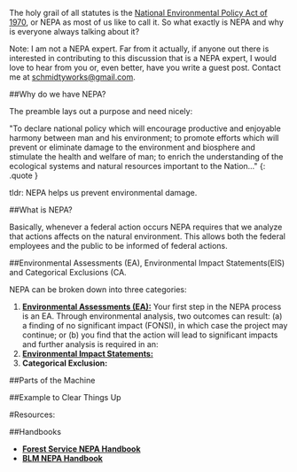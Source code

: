 The holy grail of all statutes is the [National Environmental Policy Act of 1970][nepawiki], or NEPA as most of us like to call it. So what exactly is NEPA and why is everyone always talking about it? 

Note: I am not a NEPA expert.  Far from it actually, if anyone out there is interested in contributing to this discussion that is a NEPA expert, I would love to hear from you or, even better, have you write a guest post. Contact me at schmidtyworks@gmail.com. 

##Why do we have NEPA?

The preamble lays out a purpose and need nicely: 

"To declare national policy which will encourage productive and enjoyable harmony between man and his environment; to promote efforts which will prevent or eliminate damage to the environment and biosphere and stimulate the health and welfare of man; to enrich the understanding of the ecological systems and natural resources important to the Nation..."
{: .quote }

tldr: NEPA helps us prevent environmental damage. 

##What is NEPA?

Basically, whenever a federal action occurs NEPA requires that we analyze that actions affects on the natural environment. This allows both the federal employees and the public to be informed of federal actions. 

##Environmental Assessments (EA), Environmental Impact Statements(EIS) and Categorical Exclusions (CA. 

NEPA can be broken down into three categories:

1. **[Environmental Assessments (EA):][ea]** Your first step in the NEPA process is an EA. Through environmental analysis, two outcomes can result: (a) a finding of no significant impact (FONSI), in which case the project may continue; or (b) you find that the action will lead to significant impacts and further analysis is required in an: 
2. **[Environmental Impact Statements:][eis]** 
3. **Categorical Exclusion:**

##Parts of the Machine

##Example to Clear Things Up


#Resources:

##Handbooks
* **[Forest Service NEPA Handbook][fsnepahandbook]**
* **[BLM NEPA Handbook][blmnepahandbook]**



[nepawiki]:			http://en.wikipedia.org/wiki/National_Environmental_Policy_Act 
[ea]:				http://en.wikipedia.org/wiki/Environmental_impact_assessment#United_States
[eis]: 				http://en.wikipedia.org/wiki/Environmental_impact_statement
[fsnepahandbook]:	http://www.fs.fed.us/emc/nepa/includes/wo_1909_15_30.pdf	
[blmnepahandbook]:	http://www.blm.gov/pgdata/etc/medialib/blm/wo/Information_Resources_Management/policy/blm_handbook.Par.24487.File.dat/h1790-1-2008-1.pdf